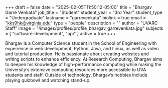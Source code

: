 +++
draft = false
date = "2025-02-05T11:50:12-05:00"
title = "Bhargav Garre Venkata"
job_title = "Student"
student_year = "3rd Year"
student_type = "Undergraduate"
lastname = "garrevenkata"
biolink = true
email = "kks9hk@virginia.edu"
type = "people"
description = ""
author = "UVARC Staff"
image = "/images/profiles/profile_bhargav_garrevenkata.jpg"
subjects = [
    "software-development", "api"
]
active = true
+++

Bhargav is a Computer Science student in the School of Engineering with experience in web development, Python, Java, and Linux, as well as video and tutorial production. He is passionate about creating websites and writing scripts to enhance efficiency. At Research Computing, Bhargav aims to deepen his knowledge of high-performance computing while making the University’s extensive computing resources more accessible to UVA students and staff. Outside of technology, Bhargav’s hobbies include playing quizbowl and watching stand-up.
